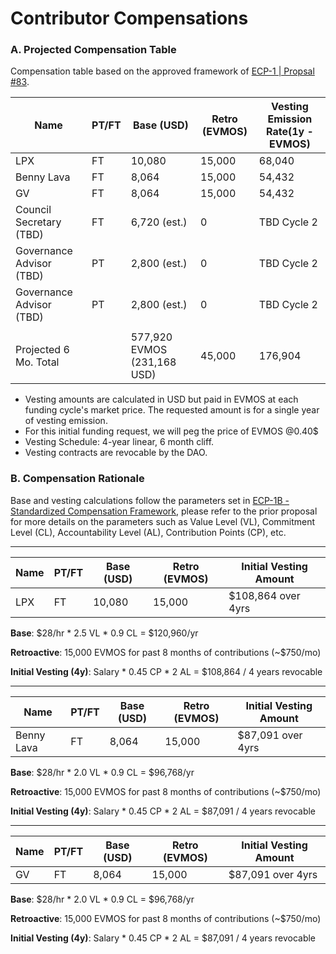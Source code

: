 
# Contributor Compensations

### A. Projected Compensation Table
Compensation table based on the approved framework of [ECP-1 | Propsal #83](https://www.mintscan.io/evmos/proposals/83).

|Name         |PT/FT |Base (USD) | Retro (EVMOS) | Vesting Emission Rate(1y - EVMOS)|
|---          |---   |---        |---            |---                        |
|LPX          |FT    |10,080     |15,000         |68,040                     |
|Benny Lava   |FT    |8,064      |15,000         |54,432                     |
|GV           |FT    |8,064      |15,000         |54,432                     |
|Council Secretary (TBD) <br> |FT |6,720 (est.)<br> |0| TBD Cycle 2 |
|Governance Advisor (TBD) <br> |PT |2,800 (est.)<br> |0| TBD Cycle 2 |
|Governance Advisor (TBD) <br> |PT<br> |2,800 (est.)<br> |0| TBD Cycle 2 |
|             |      |           |               |                       |
|Projected 6 Mo. Total|  | 577,920 EVMOS (231,168 USD)| 45,000| 176,904 |

- Vesting amounts are calculated in USD but paid in EVMOS at each funding cycle's market price. The requested amount is for a single year of vesting emission. 
- For this initial funding request, we will peg the price of EVMOS @0.40$
- Vesting Schedule: 4-year linear, 6 month cliff. 
- Vesting contracts are revocable by the DAO.


### B. Compensation Rationale

Base and vesting calculations follow the parameters set in [ECP-1B - Standardized Compensation Framework](https://github.com/EvmosGov/proposals/blob/main/ECP/ECP-1.md), please refer to the prior proposal for more details on the parameters such as Value Level (VL), Commitment Level (CL), Accountability Level (AL), Contribution Points (CP), etc.

---

|Name |PT/FT | Base (USD) | Retro (EVMOS) | Initial Vesting Amount |
|---|---|---|---|---|
|LPX <br> |FT<br> |10,080<br> | 15,000| $108,864 over 4yrs|

**Base**: $28/hr * 2.5 VL * 0.9 CL = $120,960/yr

**Retroactive**: 15,000 EVMOS  for past 8 months of contributions (~$750/mo)

**Initial Vesting (4y)**: Salary * 0.45 CP * 2 AL = $108,864 / 4 years revocable

---

|Name |PT/FT | Base (USD) | Retro (EVMOS) | Initial Vesting Amount |
|---|---|---|---|---|
|Benny Lava <br> |FT<br> |8,064<br> | 15,000| $87,091 over 4yrs|

**Base**: $28/hr * 2.0 VL * 0.9 CL = $96,768/yr

**Retroactive**: 15,000 EVMOS for past 8 months of contributions (~$750/mo)

**Initial Vesting (4y)**: Salary * 0.45 CP * 2 AL = $87,091 / 4 years revocable

---

|Name |PT/FT | Base (USD) | Retro (EVMOS) | Initial Vesting Amount |
|---|---|---|---|---|
|GV <br> |FT<br> |8,064<br> | 15,000| $87,091 over 4yrs|

**Base**: $28/hr * 2.0 VL * 0.9 CL = $96,768/yr

**Retroactive**: 15,000 EVMOS for past 8 months of contributions (~$750/mo)

**Initial Vesting (4y)**: Salary * 0.45 CP * 2 AL = $87,091 / 4 years revocable

